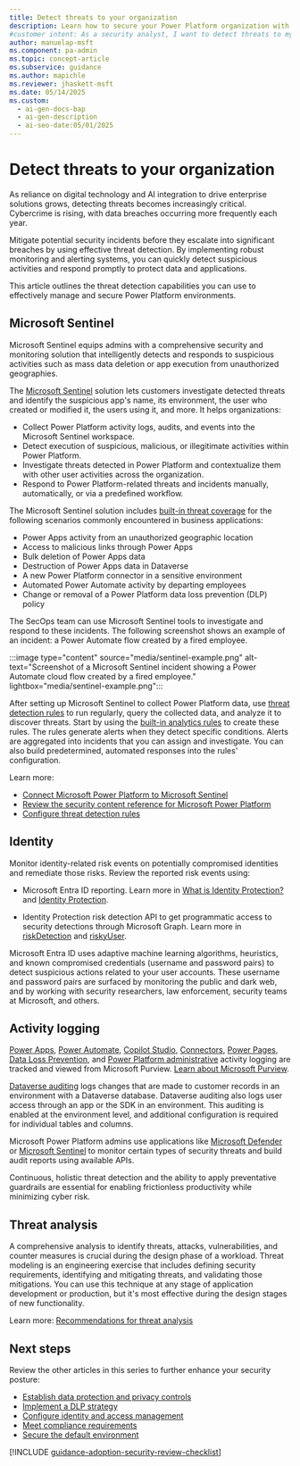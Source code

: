 ```yaml
---
title: Detect threats to your organization
description: Learn how to secure your Power Platform organization with activity logging, identity monitoring, and threat detection tools.
#customer intent: As a security analyst, I want to detect threats to my organization so that I can protect data and applications.
author: manuelap-msft
ms.component: pa-admin
ms.topic: concept-article
ms.subservice: guidance
ms.author: mapichle
ms.reviewer: jhaskett-msft
ms.date: 05/14/2025
ms.custom:
  - ai-gen-docs-bap
  - ai-gen-description
  - ai-seo-date:05/01/2025
---
```


# Detect threats to your organization

As reliance on digital technology and AI integration to drive enterprise solutions grows, detecting threats becomes increasingly critical. Cybercrime is rising, with data breaches occurring more frequently each year.

Mitigate potential security incidents before they escalate into significant breaches by using effective threat detection. By implementing robust monitoring and alerting systems, you can quickly detect suspicious activities and respond promptly to protect data and applications.

This article outlines the threat detection capabilities you can use to effectively manage and secure Power Platform environments.

## Microsoft Sentinel

Microsoft Sentinel equips admins with a comprehensive security and monitoring solution that intelligently detects and responds to suspicious activities such as mass data deletion or app execution from unauthorized geographies.

The [Microsoft Sentinel](/azure/sentinel/business-applications/solution-overview) solution lets customers investigate detected threats and identify the suspicious app's name, its environment, the user who created or modified it, the users using it, and more. It helps organizations:

- Collect Power Platform activity logs, audits, and events into the Microsoft Sentinel workspace.
- Detect execution of suspicious, malicious, or illegitimate activities within Power Platform.
- Investigate threats detected in Power Platform and contextualize them with other user activities across the organization.
- Respond to Power Platform-related threats and incidents manually, automatically, or via a predefined workflow.

The Microsoft Sentinel solution includes [built-in threat coverage](/azure/sentinel/business-applications/power-platform-solution-security-content#built-in-analytics-rules) for the following scenarios commonly encountered in business applications:

- Power Apps activity from an unauthorized geographic location
- Access to malicious links through Power Apps
- Bulk deletion of Power Apps data
- Destruction of Power Apps data in Dataverse
- A new Power Platform connector in a sensitive environment
- Automated Power Automate activity by departing employees
- Change or removal of a Power Platform data loss prevention (DLP) policy

The SecOps team can use Microsoft Sentinel tools to investigate and respond to these incidents. The following screenshot shows an example of an incident: a Power Automate flow created by a fired employee.

:::image type="content" source="media/sentinel-example.png" alt-text="Screenshot of a Microsoft Sentinel incident showing a Power Automate cloud flow created by a fired employee." lightbox="media/sentinel-example.png":::

After setting up Microsoft Sentinel to collect Power Platform data, use [threat detection rules](/azure/sentinel/threat-detection) to run regularly, query the collected data, and analyze it to discover threats. Start by using the [built-in analytics rules](/azure/sentinel/business-applications/power-platform-solution-security-content#built-in-analytics-rules) to create these rules. The rules generate alerts when they detect specific conditions. Alerts are aggregated into incidents that you can assign and investigate. You can also build predetermined, automated responses into the rules' configuration.

Learn more:

- [Connect Microsoft Power Platform to Microsoft Sentinel](/azure/sentinel/business-applications/deploy-power-platform-solution)
- [Review the security content reference for Microsoft Power Platform](/azure/sentinel/business-applications/power-platform-solution-security-content)
- [Configure threat detection rules](/azure/sentinel/threat-detection)

## Identity

Monitor identity-related risk events on potentially compromised identities and remediate those risks. Review the reported risk events using:

- Microsoft Entra ID reporting. Learn more in [What is Identity Protection?](/azure/active-directory/reports-monitoring/concept-user-at-risk) and [Identity Protection](/azure/active-directory/active-directory-identityprotection).

- Identity Protection risk detection API to get programmatic access to security detections through Microsoft Graph. Learn more in [riskDetection](/graph/api/resources/riskdetection) and [riskyUser](/graph/api/resources/riskyuser).

Microsoft Entra ID uses adaptive machine learning algorithms, heuristics, and known compromised credentials (username and password pairs) to detect suspicious actions related to your user accounts. These username and password pairs are surfaced by monitoring the public and dark web, and by working with security researchers, law enforcement, security teams at Microsoft, and others.

## Activity logging

[Power Apps](/power-platform/admin/logging-powerapps), [Power Automate](/power-platform/admin/logging-power-automate), [Copilot Studio](/microsoft-copilot-studio/admin-logging-copilot-studio), [Connectors](/power-platform/admin/connector-events-power-platform), [Power Pages](/power-platform/admin/logging-power-pages), [Data Loss Prevention](/power-platform/admin/dlp-activity-logging), and [Power Platform administrative](/power-platform/admin/admin-activity-logging) activity logging are tracked and viewed from Microsoft Purview. [Learn about Microsoft Purview](/purview/purview).

[Dataverse auditing](/power-platform/admin/manage-dataverse-auditing) logs changes that are made to customer records in an environment with a Dataverse database. Dataverse auditing also logs user access through an app or the SDK in an environment. This auditing is enabled at the environment level, and additional configuration is required for individual tables and columns.

Microsoft Power Platform admins use applications like [Microsoft Defender](/defender-endpoint/) or [Microsoft Sentinel](/azure/sentinel/business-applications/solution-overview) to monitor certain types of security threats and build audit reports using available APIs.

Continuous, holistic threat detection and the ability to apply preventative guardrails are essential for enabling frictionless productivity while minimizing cyber risk.

## Threat analysis

A comprehensive analysis to identify threats, attacks, vulnerabilities, and counter measures is crucial during the design phase of a workload. Threat modeling is an engineering exercise that includes defining security requirements, identifying and mitigating threats, and validating those mitigations. You can use this technique at any stage of application development or production, but it's most effective during the design stages of new functionality.

Learn more: [Recommendations for threat analysis](/power-platform/well-architected/security/threat-model#power-platform-facilitation)

## Next steps

Review the other articles in this series to further enhance your security posture:

- [Establish data protection and privacy controls](data-protection.md)
- [Implement a DLP strategy](dlp-strategy.md)
- [Configure identity and access management](conditional-access.md)
- [Meet compliance requirements](compliance.md)
- [Secure the default environment](secure-default-environment.md)

[!INCLUDE [guidance-adoption-security-review-checklist](../../includes/guidance-adoption-security-review-checklist.md)]
